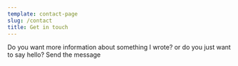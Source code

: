 ```yaml
---
template: contact-page
slug: /contact
title: Get in touch
---
```

Do you want more information about something I wrote? or do you just want to say hello? Send the message